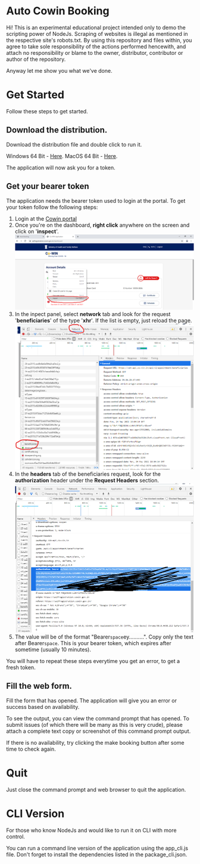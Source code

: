 # Auto Cowin Booking

Hi! This is an experimental educational project intended only to demo the scripting power of NodeJs. Scraping of websites is illegal as mentioned in the respective site's robots.txt. By using this repository and files within, you agree to take sole responsibility of the actions performed hencewith, and attach no responsibility or blame to the owner, distributor, contributor or author of the repository.

Anyway let me show you what we've done.


# Get Started

Follow these steps to get started.

## Download the distribution.
Download the distribution file and double click to run it.

Windows 64 Bit - [Here](https://github.com/TiruvedulaMithun/AutoCowinBooking/releases/download/3/cowin-win.exe).
MacOS 64 Bit - [Here](https://github.com/TiruvedulaMithun/AutoCowinBooking/releases/download/3/cowin-macos).

The application will now ask you for a token.

## Get your bearer token
The application needs the bearer token used to login at the portal. To get your token follow the following steps:

 1. Login at the [Cowin portal](https://selfregistration.cowin.gov.in/)
 2. Once you're on the dashboard, **right click** anywhere on the screen and click on '**inspect**'.
 ![Step 2](https://github.com/TiruvedulaMithun/AutoCowinBooking/blob/main/public/img/st1.png?raw=true)
 3. In the inpect panel, select **network** tab and look for the request '**beneficiaries**' of the type '**xhr**'. If the list is empty, just reload the page.
![Step 3](https://raw.githubusercontent.com/TiruvedulaMithun/AutoCowinBooking/main/public/img/st2.png)
 4. In the **headers** tab of the beneficiaries request, look for the **authorization** header under the **Request Headers** section.
![Step 4](https://raw.githubusercontent.com/TiruvedulaMithun/AutoCowinBooking/main/public/img/st3.png)
 5. The value will be of the format "Bearer`space`ey..........". Copy only the text after Bearer`space`. This is your bearer token, which expires after sometime (usually 10 minutes).

You will have to repeat these steps everytime you get an error, to get a fresh token.

## Fill the web form.

Fill the form that has opened.
The application will give you an error or success based on availability.

To see the output, you can view the command prompt that has opened. To submit issues (of which there will be many as this is very crude), please attach a complete text copy or screenshot of this command prompt output.

If there is no availability, try clicking the make booking button after some time to check again.

# Quit

Just close the command prompt and web browser to quit the application.


# CLI Version

For those who know NodeJs and would like to run it on CLI with more control.

You can run a command line version of the application using the app_cli.js file.
Don't forget to install the dependencies listed in the package_cli.json.
